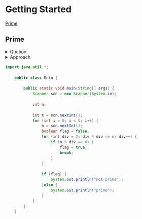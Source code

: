 # Getting Started

[Prime](#prime)

## Prime

<details>
<summary>Quetion</summary>
![](image/1_getting_started/1614492814951.png)
</details>

<details>
<summary>Approach</summary>
- divide with 2 if the remainder is 0 then prime otherwise not prime
- optimization: instead of 
</details>

```java
import java.util.*;

    public class Main {

        public static void main(String[] args) {
            Scanner scn = new Scanner(System.in);

            int n;

            int t = scn.nextInt();
            for (int i = 0; i < t; i++) {
                n = scn.nextInt();
                boolean flag = false;
                for (int div = 2; div * div <= n; div++) {
                    if (n % div == 0) {
                        flag = true;
                        break;
                    }
                }

                if (flag) {
                    System.out.println("not prime");
                }else {
                    System.out.println("prime");
                }
            }
        }
    }
```
